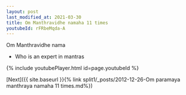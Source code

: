 ```yaml
---
layout: post
last_modified_at: 2021-03-30
title: Om Manthravidhe namaha 11 times
youtubeId: rFRbeMqda-A
---
```

 
 
Om Manthravidhe nama 
 
 -  Who is an expert in mantras 
 
  
 
  
 
 
 
 
 
 


{% include youtubePlayer.html id=page.youtubeId %}
 
[Next]({{ site.baseurl }}{% link  split1/_posts/2012-12-26-Om paramaya manthraya namaha 11 times.md%})
 
